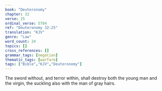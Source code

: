 ```yaml
---
book: "Deuteronomy"
chapter: 32
verse: 25
ordinal_verse: 5784
ref: "Deuteronomy 32:25"
translation: "KJV"
genre: "Law"
word_count: 24
topics: []
cross_references: []
grammar_tags: [negation]
thematic_tags: [warfare]
tags: ["Bible","KJV","Deuteronomy"]
---
```

The sword without, and terror within, shall destroy both the young man and the virgin, the suckling also with the man of gray hairs.
